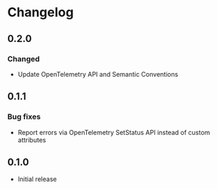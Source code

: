 # Changelog

## 0.2.0

### Changed

- Update OpenTelemetry API and Semantic Conventions

## 0.1.1

### Bug fixes

- Report errors via OpenTelemetry SetStatus API instead of custom
  attributes

## 0.1.0

- Initial release
